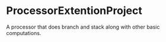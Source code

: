 # ProcessorExtentionProject
A processor that does branch and stack along with other basic computations.
